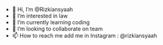 - 👋 Hi, I’m @Rizkiansyaah
- 👀 I’m interested in law
- 🌱 I’m currently learning coding
- 💞️ I’m looking to collaborate on team
- 📫 How to reach me add me in Instagram : @rizkiansyaah

<!---
Rizkiansyaah/Rizkiansyaah is a ✨ special ✨ repository because its `README.md` (this file) appears on your GitHub profile.
You can click the Preview link to take a look at your changes.
--->
